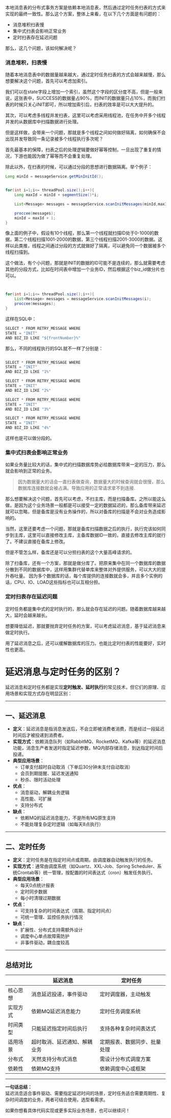 本地消息表的分布式事务方案是依赖本地消息表，然后通过定时任务扫表的方式来实现的最终一致性。那么这个方案，整体上来看，在以下几个方面是有问题的： 

- 消息堆积扫表慢 
- 集中式扫表会影响正常业务 
- 定时扫表存在延迟问题 

那么，这几个问题，该如何解决呢？ 

### 消息堆积，扫表慢

随着本地消息表中的数据量越来越大，通过定时任务扫表的方式会越来越慢，那么想要解决这个问题，首先可以考虑加索引。  

我们可以在state字段上增加一个索引，虽然这个字段的区分度不高，但是一般来说，这张表中，SUCCESS的数据量占90%，而INIT的数据量只占10%，而我们扫表的时候只关心INIT即可，所以增加索引后，扫表的效率是可以大大提升的。 

其次，可以考虑多线程并发扫表，这里可以考虑采用线程池，在任务中开多个线程并发的从数据库中扫描数据进行处理。 

但是这样做，会带来一个问题，那就是多个线程之间如何做好隔离，如何确保不会出现并发导致同一条记录被多个线程执行多次呢？  

首先最基本的保障，扫表之后的处理逻辑要做好幂等控制，一旦出现了重复的情况，下游也能因为做了幂等而不会重复处理。

除此以外，在扫表的时候，可以通过分段的思想进行数据隔离。举个例子： 

```java
Long minId = messageService.getMinInitId();


for(int i=1;i<= threadPool.size();i++){
    Long maxId = minId + segmentSize()*i;

    List<Message> messages = messageService.scanInitMessages(minId,maxId);

    proccee(messages);
    minId = maxId + 1;
}
```

   

像上面的例子中，假设有10个线程，那么第一个线程就扫描ID处于0-1000的数据，第二个线程扫描1001-2000的数据，第三个线程扫描2001-3000的数据。这样以此类推，线程之间通过分段的方式就做好了隔离，可以避免同一个数据被多个线程扫描到。  

这个做法，有个小问题，那就是INIT的数据的ID可能不是连续的，那么就需要考虑其他的分段方式，比如在时间表中增加一个业务ID，然后根据这个biz_id做分片也可以。 

```java


for(int i=1;i<= threadPool.size();i++){
    List<Message> messages = messageService.scanInitMessages(i);
    proccee(messages);
}
```



这样在SQL中： 

```java
SELECT * FROM RETRY_MESSAGE WHERE 
STATE = "INIT"
AND BIZ_ID LIKE "${frontNumber}%"
```



那么，不同的线程执行的SQL就不一样了分别是： 

```java

SELECT * FROM RETRY_MESSAGE WHERE 
STATE = "INIT"
AND BIZ_ID LIKE "1%"

SELECT * FROM RETRY_MESSAGE WHERE 
STATE = "INIT"
AND BIZ_ID LIKE "2%"

SELECT * FROM RETRY_MESSAGE WHERE 
STATE = "INIT"
AND BIZ_ID LIKE "3%"

SELECT * FROM RETRY_MESSAGE WHERE 
STATE = "INIT"
AND BIZ_ID LIKE "4%"
```



这样也是可以做分段的。 

### 集中式扫表会影响正常业务 

如果业务量比较大的话，集中式的扫描数据库势必给数据库带来一定的压力，那么就会影响到正常的业务。 

> 因为数据量大的话会一直扫表做查询，数据量大的时候查询就会很慢，那么数据库连接数就会被占满。导致应用的正常请求拿不到连接. 

那么想要解决这个问题，首先可以考虑，不扫主库，而是扫描备库。之所以能这么做，是因为这个业务场景一般都是可以接受一定的数据延迟的，那么备库带来延迟就可以忽略，但是备库是没有业务操作的，所以对备库的扫描是不会对业务造成影响的。  

当然，这里还要考虑一个问题，那就是备库扫描数据之后的执行，执行完该如何同步到主库，这里可以直接修改主库，主备库数据ID一致的，直接去修改主库的就行了。不建议直接在备库上修改。  

但是不管怎么样，备库还是可以分担扫表的这个大量高峰请求的。  

除了扫备库，还有一个方案，那就是做分库了。把原来集中在同一个数据库的数据分散到不同的数据库中，这样用集群代替单库来整体对外提供服务，可以大大的提升吞吐量。  因为多个数据库的话，每个库提供的连接数就会多，并且多个实例的话，CPU、IO、LOAD这些指标也可以互相分担。 

### 定时扫表存在延迟问题 

定时任务都是集中式的定时执行的，那么就会存在延迟的问题。随着数据库越来越大，延时会越来越长。  

想要降低延迟，那就要抛弃定时任务的方案，可以考虑延迟消息，基于延迟消息来做定时执行。  

用了延迟消息之后，还可以缓解数据库的压力。也能比定时扫表的性能要好，实时性也更高。 



# 延迟消息与定时任务的区别？ 

延迟消息和定时任务都是实现**定时触发、延时执行**的常见技术，但它们的原理、应用场景和实现方式存在明显区别：

---

## 一、延迟消息

- **定义**：延迟消息是指消息发送后，不会立即被消费者消费，而是经过一段延迟时间后才被投递到消费者。
- **实现方式**：依赖消息队列（如RabbitMQ、RocketMQ、Kafka等）的延迟消息功能，消息生产者发送时指定延迟参数，MQ内部存储消息，到达指定时间后投递。
- **典型应用场景**：
  - 订单支付超时自动取消（下单后30分钟未支付自动取消）
  - 会员到期提醒、延迟发送通知
  - 秒杀、限时活动处理
- **优点**：
  - 消息驱动，解耦业务逻辑
  - 高性能、可扩展
  - 支持分布式
- **缺点**：
  - 依赖MQ的延迟消息能力，不是所有MQ原生支持
  - 不能处理复杂定时逻辑（如每天8点执行）

---

## 二、定时任务

- **定义**：定时任务是在指定时间点或周期，由调度器自动触发执行的任务。
- **实现方式**：通常由调度系统（如Quartz、XXL-Job、Spring Scheduler、系统Crontab等）统一管理，按配置的时间表达式（cron）触发任务执行。
- **典型应用场景**：
  - 每天0点统计报表
  - 定时同步数据
  - 每小时清理过期数据
- **优点**：
  - 可支持复杂的时间表达式（周期、指定时间点）
  - 可统一管理、监控任务执行情况
- **缺点**：
  - 扩展性、分布式支持需额外设计
  - 调度中心单点故障需防护
  - 非事件驱动，耦合度较高

---

## 总结对比

|          | 延迟消息                     | 定时任务                     |
| -------- | ---------------------------- | ---------------------------- |
| 核心思想 | 消息延迟投递，事件驱动       | 定时调度器，主动触发         |
| 实现方式 | 依赖MQ延迟消息能力           | 定时任务调度系统             |
| 时间类型 | 只能延迟指定时间后执行       | 支持各种复杂时间表达式       |
| 适用场景 | 超时取消、延迟通知、解耦业务 | 定期报表、数据同步、批量处理 |
| 分布式   | 天然支持分布式消息           | 需设计分布式调度方案         |
| 依赖性   | 依赖MQ支持                   | 依赖调度中心或框架           |

---

**一句话总结：**  
延迟消息适合事件驱动、需要指定延迟时间的场景，定时任务适合需要周期性、复杂时间调度的业务，两者可结合使用，选型看需求。

如果你想看具体代码实现或更多实际业务场景，也可以继续问！